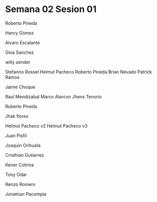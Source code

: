 # Semana 02 Sesion 01

Roberto Pineda

Henry Gómez


Alvaro Escalante


Gina Sanchez







willy zender

Stefanno Rossel
Helmut Pacheco
Roberto Pineda 
Brian Nevado
Patrick Ramos



Jaime Choque

Raul Mendizabal
Marco Alarcon
Jhens Tenorio

Roberto Pineda

Jhak flores


Helmut Pacheco v2
Helmut Pacheco v3


Juan Pisfil


Joaquin Orihuela



Cristhian Gutierrez

Kener Cotrina



Tony Odar

Renzo Romero

Jonatnan Pacompia 




